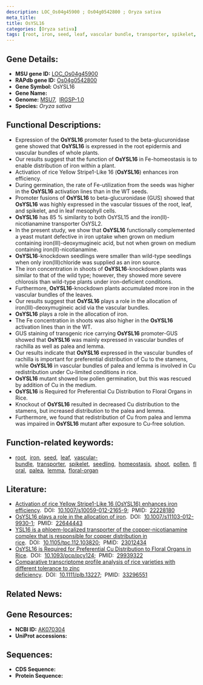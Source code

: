 ```yaml
---
description: LOC_Os04g45900 ; Os04g0542800 ; Oryza sativa
meta_title:
title: OsYSL16
categories: [Oryza sativa]
tags: [root, iron, seed, leaf, vascular bundle, transporter, spikelet, seedling, homeostasis, shoot, pollen, floral, palea, lemma, floral organ]
---
```


## Gene Details:
- **MSU gene ID:** [LOC_Os04g45900](http://rice.uga.edu/cgi-bin/ORF_infopage.cgi?orf=LOC_Os04g45900)  
- **RAPdb gene ID:** [Os04g0542800](https://rapdb.dna.affrc.go.jp/locus/?name=Os04g0542800)  
- **Gene Symbol:** OsYSL16
- **Gene Name:**
- **Genome:**  [MSU7](http://rice.uga.edu/),&nbsp;&nbsp;[IRGSP-1.0](https://rapdb.dna.affrc.go.jp/download/irgsp1.html)
- **Species:** *Oryza sativa*

## Functional Descriptions:
   - Expression of the **OsYSL16** promoter fused to the beta-glucuronidase gene showed that **OsYSL16** is expressed in the root epidermis and vascular bundles of whole plants.
   - Our results suggest that the function of **OsYSL16** in Fe-homeostasis is to enable distribution of iron within a plant.
   - Activation of rice Yellow Stripe1-Like 16 (**OsYSL16**) enhances iron efficiency.
   - During germination, the rate of Fe-utilization from the seeds was higher in the **OsYSL16** activation lines than in the WT seeds.
   - Promoter fusions of **OsYSL16** to beta-glucuronidase (GUS) showed that **OsYSL16** was highly expressed in the vascular tissues of the root, leaf, and spikelet, and in leaf mesophyll cells.
   - **OsYSL16** has 85 % similarity to both OsYSL15 and the iron(II)-nicotianamine transporter OsYSL2.
   - In the present study, we show that **OsYSL16** functionally complemented a yeast mutant defective in iron uptake when grown on medium containing iron(III)-deoxymugineic acid, but not when grown on medium containing iron(II)-nicotianamine.
   - **OsYSL16**-knockdown seedlings were smaller than wild-type seedlings when only iron(III)chloride was supplied as an iron source.
   - The iron concentration in shoots of **OsYSL16**-knockdown plants was similar to that of the wild type; however, they showed more severe chlorosis than wild-type plants under iron-deficient conditions.
   - Furthermore, **OsYSL16**-knockdown plants accumulated more iron in the vascular bundles of the leaves.
   - Our results suggest that **OsYSL16** plays a role in the allocation of iron(III)-deoxymugineic acid via the vascular bundles.
   - **OsYSL16** plays a role in the allocation of iron.
   - The Fe concentration in shoots was also higher in the **OsYSL16** activation lines than in the WT.
   - GUS staining of transgenic rice carrying **OsYSL16** promoter-GUS showed that **OsYSL16** was mainly expressed in vascular bundles of rachilla as well as palea and lemma.
   - Our results indicate that **OsYSL16** expressed in the vascular bundles of rachilla is important for preferential distribution of Cu to the stamens, while **OsYSL16** in vascular bundles of palea and lemma is involved in Cu redistribution under Cu-limited conditions in rice.
   - **OsYSL16** mutant showed low pollen germination, but this was rescued by addition of Cu in the medium.
   - **OsYSL16** is Required for Preferential Cu Distribution to Floral Organs in Rice.
   - Knockout of **OsYSL16** resulted in decreased Cu distribution to the stamens, but increased distribution to the palea and lemma.
   - Furthermore, we found that redistribution of Cu from palea and lemma was impaired in **OsYSL16** mutant after exposure to Cu-free solution.

## Function-related keywords:
   - [root](/tags/root/),&nbsp;&nbsp;[iron](/tags/iron/),&nbsp;&nbsp;[seed](/tags/seed/),&nbsp;&nbsp;[leaf](/tags/leaf/),&nbsp;&nbsp;[vascular-bundle](/tags/vascular-bundle/),&nbsp;&nbsp;[transporter](/tags/transporter/),&nbsp;&nbsp;[spikelet](/tags/spikelet/),&nbsp;&nbsp;[seedling](/tags/seedling/),&nbsp;&nbsp;[homeostasis](/tags/homeostasis/),&nbsp;&nbsp;[shoot](/tags/shoot/),&nbsp;&nbsp;[pollen](/tags/pollen/),&nbsp;&nbsp;[floral](/tags/floral/),&nbsp;&nbsp;[palea](/tags/palea/),&nbsp;&nbsp;[lemma](/tags/lemma/),&nbsp;&nbsp;[floral-organ](/tags/floral-organ/)

## Literature:
   - [Activation of rice Yellow Stripe1-Like 16 (OsYSL16) enhances iron efficiency](https://www.doi.org/10.1007/s10059-012-2165-9).&nbsp;&nbsp;DOI:&nbsp;&nbsp;[10.1007/s10059-012-2165-9](https://www.doi.org/10.1007/s10059-012-2165-9);&nbsp;&nbsp;PMID:&nbsp;&nbsp;[22228180](https://pubmed.ncbi.nlm.nih.gov/22228180/)
   - [OsYSL16 plays a role in the allocation of iron](https://www.doi.org/10.1007/s11103-012-9930-1).&nbsp;&nbsp;DOI:&nbsp;&nbsp;[10.1007/s11103-012-9930-1](https://www.doi.org/10.1007/s11103-012-9930-1);&nbsp;&nbsp;PMID:&nbsp;&nbsp;[22644443](https://pubmed.ncbi.nlm.nih.gov/22644443/)
   - [YSL16 is a phloem-localized transporter of the copper-nicotianamine complex that is responsible for copper distribution in rice](https://www.doi.org/10.1105/tpc.112.103820).&nbsp;&nbsp;DOI:&nbsp;&nbsp;[10.1105/tpc.112.103820](https://www.doi.org/10.1105/tpc.112.103820);&nbsp;&nbsp;PMID:&nbsp;&nbsp;[23012434](https://pubmed.ncbi.nlm.nih.gov/23012434/)
   - [OsYSL16 is Required for Preferential Cu Distribution to Floral Organs in Rice](https://www.doi.org/10.1093/pcp/pcy124).&nbsp;&nbsp;DOI:&nbsp;&nbsp;[10.1093/pcp/pcy124](https://www.doi.org/10.1093/pcp/pcy124);&nbsp;&nbsp;PMID:&nbsp;&nbsp;[29939322](https://pubmed.ncbi.nlm.nih.gov/29939322/)
   - [Comparative transcriptome profile analysis of rice varieties with different tolerance to zinc deficiency](https://www.doi.org/10.1111/plb.13227).&nbsp;&nbsp;DOI:&nbsp;&nbsp;[10.1111/plb.13227](https://www.doi.org/10.1111/plb.13227);&nbsp;&nbsp;PMID:&nbsp;&nbsp;[33296551](https://pubmed.ncbi.nlm.nih.gov/33296551/)

## Related News:

## Gene Resources:
- **NCBI ID:**  [AK070304](http://www.ncbi.nlm.nih.gov/nuccore/AK070304)
- **UniProt accessions:** [](https://www.uniprot.org/uniprotkb//entry)

## Sequences:
- **CDS Sequence:**
- **Protein Sequence:**
